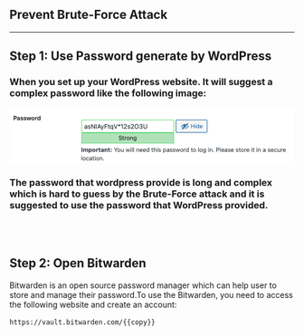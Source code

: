 ## **Prevent Brute-Force Attack**
---
## **Step 1: Use Password generate by WordPress**
### When you set up your WordPress website. It will suggest a complex password like the following image:

![Katacoda Logo](./assets/PasswordGen.png)

### The password that wordpress provide is long and complex which is hard to guess by the Brute-Force attack and it is suggested to use the password that WordPress provided.
<br></br>
## **Step 2: Open Bitwarden**
Bitwarden is an open source password manager which can help user to store and manage their password.To use the Bitwarden, you need to access the following website and create an account:
```sh
https://vault.bitwarden.com/{{copy}}
```

